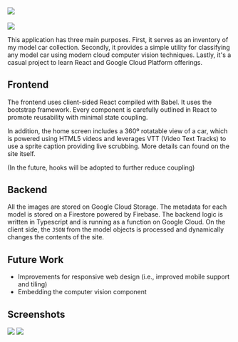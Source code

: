 ![](https://i.imgur.com/y8gvtaw.png)
---
![](https://img.shields.io/github/license/MathBunny/model-car-inventory)

This application has three main purposes. First, it serves as an inventory of my model car collection. Secondly, it provides a simple utility for classifying any model car using modern cloud computer vision techniques. Lastly, it's a casual project to learn React and Google Cloud Platform offerings.


## Frontend
The frontend uses client-sided React compiled with Babel. It uses the bootstrap framework. Every component is carefully outlined in React to promote reusability with minimal state coupling. 

In addition, the home screen includes a 360º rotatable view of a car, which is powered using HTML5 videos and leverages VTT (Video Text Tracks) to use a sprite caption providing live scrubbing. More details can found on the site itself.

(In the future, hooks will be adopted to further reduce coupling)

## Backend
All the images are stored on Google Cloud Storage. The metadata for each model is stored on a Firestore powered by Firebase.  The backend logic is written in Typescript and is running as a function on Google Cloud. On the client side, the `JSON` from the model objects is processed and dynamically changes the contents of the site. 

## Future Work
* Improvements for responsive web design (i.e., improved mobile support and tiling)
* Embedding the computer vision component

## Screenshots
![](https://i.imgur.com/kbD4ZL1.png)
![](https://i.imgur.com/eGDA3dJ.jpg)
